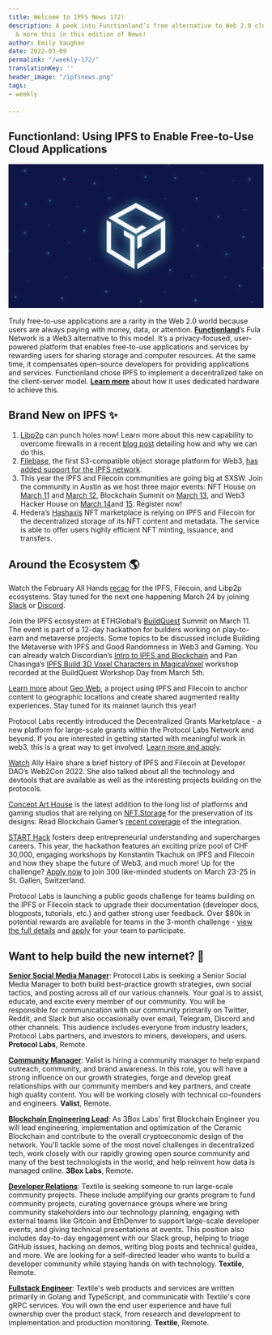 ```yaml
---
title: Welcome to IPFS News 172!
description: A peek into Functionland’s free alternative to Web 2.0 cloud applications
  & more this in this edition of News!
author: Emily Vaughan
date: 2022-03-09
permalink: "/weekly-172/"
translationKey: ''
header_image: "/ipfsnews.png"
tags:
- weekly

---
```

## **Functionland: Using IPFS to Enable Free-to-Use Cloud Applications**

![](../assets/ipfs-feb-16.png)

Truly free-to-use applications are a rarity in the Web 2.0 world because users are always paying with money, data, or attention. [**Functionland**](https://fx.land/)’s Fula Network is a Web3 alternative to this model. It’s a privacy-focused, user-powered platform that enables free-to-use applications and services by rewarding users for sharing storage and computer resources. At the same time, it compensates open-source developers for providing applications and services. Functionland chose IPFS to implement a decentralized take on the client-server model. [**Learn more**](https://blog.ipfs.io/2022-02-22-functionland/) about how it uses dedicated hardware to achieve this.

## **Brand New on IPFS ✨**

1. [Libp2p](https://docs.ipfs.io/concepts/glossary/#libp2p) can punch holes now! Learn more about this new capability to overcome firewalls in a recent [blog post](https://blog.ipfs.io/2022-01-20-libp2p-hole-punching/) detailing how and why we can do this.
2. [Filebase](https://filebase.com/), the first S3-compatible object storage platform for Web3, [has added support for the IPFS network](https://filebase.com/blog/introducing-support-for-ipfs-backed-by-decentralized-storage/?utm_source=newsletter&utm_medium=email&utm_campaign=IPFS_Newsletter).
3. This year the IPFS and Filecoin communities are going big at SXSW. Join the community in Austin as we host three major events: NFT House on [March 11](https://www.eventbrite.com/e/nft-house-sxsw-day-1-nft-x-art-tickets-275786012387) and [March 12](https://www.eventbrite.com/e/nft-house-sxsw-day-2-nft-x-technology-tickets-276168095207), Blockchain Summit on [March 13](https://www.eventbrite.com/e/sustainable-blockchain-summit-sxsw-tickets-272887262147), and Web3 Hacker House on [March 14](https://www.eventbrite.com/e/web3-hacker-house-sxsw-day-1-tickets-276203972517)and [15](https://www.eventbrite.com/e/web3-hacker-house-sxsw-day-2-tickets-276204514137). Register now!
4. Hedera’s [Hashaxis](https://hedera.com/users/hashaxis) NFT marketplace is relying on IPFS and Filecoin for the decentralized storage of its NFT content and metadata. The service is able to offer users highly efficient NFT minting, issuance, and transfers.

## **Around the Ecosystem 🌎**

Watch the February All Hands [recap](https://www.youtube.com/watch?v=euVyc33ePFA) for the IPFS, Filecoin, and Libp2p ecosystems. Stay tuned for the next one happening March 24 by joining [Slack](https://filecoin.io/slack) or [Discord](https://discord.gg/5qCT7BzT).  
  
Join the IPFS ecosystem at ETHGlobal’s [BuildQuest](https://buildquest.ethglobal.com/) Summit on March 11. The event is part of a 12-day hackathon for builders working on play-to-earn and metaverse projects. Some topics to be discussed include Building the Metaverse with IPFS and Good Randomness in Web3 and Gaming. You can already watch Discordian’s [Intro to IPFS and Blockchain](https://www.youtube.com/watch?v=wJO-1PIOmYw) and Pan Chasinga’s [IPFS Build 3D Voxel Characters in MagicaVoxel](https://www.youtube.com/watch?v=xFakIp8l-AA) workshop recorded at the BuildQuest Workshop Day from March 5th.  
  
[Learn more](https://twitter.com/IPFS/status/1499754941098840067?s=20&t=7AL8tX0Eb77SyPI_ttdEPw) about [Geo Web](https://www.geoweb.network/), a project using IPFS and Filecoin to anchor content to geographic locations and create shared augmented reality experiences. Stay tuned for its mainnet launch this year!  
  
Protocol Labs recently introduced the Decentralized Grants Marketplace - a new platform for large-scale grants within the Protocol Labs Network and beyond. If you are interested in getting started with meaningful work in web3, this is a great way to get involved. [Learn more and apply](https://www.dgm.xyz/).  
  
[Watch](https://www.youtube.com/watch?v=tY-W1hzra3Q) Ally Haire share a brief history of IPFS and Filecoin at Developer DAO’s Web2Con 2022. She also talked about all the technology and devtools that are available as well as the interesting projects building on the protocols.  
  
[Concept Art House](https://www.conceptarthouse.com/) is the latest addition to the long list of platforms and gaming studios that are relying on [NFT.Storage](https://nft.storage/) for the preservation of its designs. Read Blockchain Gamer’s [recent coverage](https://www.blockchaingamer.biz/news/17391/concept-art-house-partners-with-nft-storage-to-preserve-game-art-on-ipfs-and-filecoin/) of the integration.  
  
[START Hack](https://www.starthack.eu/) fosters deep entrepreneurial understanding and supercharges careers. This year, the hackathon features an exciting prize pool of CHF 30,000, engaging workshops by Konstantin Tkachuk on IPFS and Filecoin and how they shape the future of Web3, and much more! Up for the challenge? [Apply now](https://www.starthack.eu/individual-application) to join 300 like-minded students on March 23-25 in St. Gallen, Switzerland.  
  
Protocol Labs is launching a public goods challenge for teams building on the IPFS or Filecoin stack to upgrade their documentation (developer docs, blogposts, tutorials, etc.) and gather strong user feedback. Over $80k in potential rewards are available for teams in the 3-month challenge - [view the full details](https://github.com/protocol/Network-Funding/blob/main/Documentation_challenge.md) and [apply](https://docs.google.com/forms/d/e/1FAIpQLSdmJki5UoaRMlrWDfxeVZYSw3CpfDT2pkGM8fS6cWl404bCnw/viewform?usp=sf_link) for your team to participate.

## **Want to help build the new internet? 💼**

[**Senior Social Media Manager**](https://boards.greenhouse.io/protocollabs/jobs/4282182004): Protocol Labs is seeking a Senior Social Media Manager to both build best-practice growth strategies, own social tactics, and posting across all of our various channels. Your goal is to assist, educate, and excite every member of our community. You will be responsible for communication with our community primarily on Twitter, Reddit, and Slack but also occasionally over email, Telegram, Discord and other channels. This audience includes everyone from industry leaders, Protocol Labs partners, and investors to miners, developers, and users. **Protocol Labs**, Remote.

[**Community Manager**](https://valist.io/roles/community-manager.pdf): Valist is hiring a community manager to help expand outreach, community, and brand awareness. In this role, you will have a strong influence on our growth strategies, forge and develop great relationships with our community members and key partners, and create high quality content. You will be working closely with technical co-founders and engineers. **Valist**, Remote.

[**Blockchain Engineering Lead**](https://jobs.lever.co/3box/bdbda170-a119-4842-84e8-e208b94f4c52): As 3Box Labs’ first Blockchain Engineer you will lead engineering, implementation and optimization of the Ceramic Blockchain and contribute to the overall cryptoeconomic design of the network. You'll tackle some of the most novel challenges in decentralized tech, work closely with our rapidly growing open source community and many of the best technologists in the world, and help reinvent how data is managed online. **3Box Labs**, Remote.

[**Developer Relations**](https://boards.greenhouse.io/textileio/jobs/4075619004): Textile is seeking someone to run large-scale community projects. These include amplifying our grants program to fund community projects, curating governance groups where we bring community stakeholders into our technology planning, engaging with external teams like Gitcoin and EthDenver to support large-scale developer events, and giving technical presentations at events. This position also includes day-to-day engagement with our Slack group, helping to triage GitHub issues, hacking on demos, writing blog posts and technical guides, and more. We are looking for a self-directed leader who wants to build a developer community while staying hands on with technology. **Textile**, Remote.

[**Fullstack Engineer**](https://boards.greenhouse.io/textileio/jobs/4017984004): Textile's web products and services are written primarily in Golang and TypeScript, and communicate with Textile's core gRPC services. You will own the end user experience and have full ownership over the product stack, from research and development to implementation and production monitoring. **Textile**, Remote.
